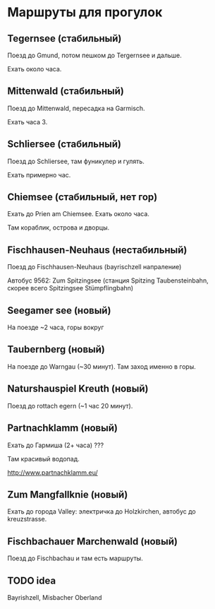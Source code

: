 # Маршруты для прогулок

## Tegernsee (стабильный)

Поезд до Gmund, потом пешком до Tergernsee и дальше.

Ехать около часа.

## Mittenwald (стабильный)

Поезд до Mittenwald, пересадка на Garmisch.

Ехать часа 3.

## Schliersee (стабильный)

Поезд до Schliersee, там фуникулер и гулять.

Ехать примерно час.

## Chiemsee (стабильный, нет гор)

Ехать до Prien am Chiemsee. Ехать около часа.

Там кораблик, острова и дворцы.

## Fischhausen-Neuhaus (нестабильный)

Поезд до Fischhausen-Neuhaus (bayrischzell напраление)

Автобус 9562: Zum Spitzingsee (станция Spitzing Taubensteinbahn, скорее всего Spitzingsee Stümpflingbahn) 

## Seegamer see (новый)

На поезде ~2 часа, горы вокруг

## Taubernberg (новый)

На поезде до Warngau (~30 минут). Там заход именно в горы.

## Naturshauspiel Kreuth (новый)

Поезд до rottach egern (~1 час 20 минут).

## Partnachklamm (новый)

Ехать до Гармиша (2+ часа) ???

Там красивый водопад.

http://www.partnachklamm.eu/

## Zum Mangfallknie (новый)

Ехать до города Valley: электричка до Holzkirchen, автобус до kreuzstrasse.

## Fischbachauer Marchenwald (новый)

Поезд до Fischbachau и там есть маршруты.

## TODO idea

Bayrishzell, Misbacher Oberland
